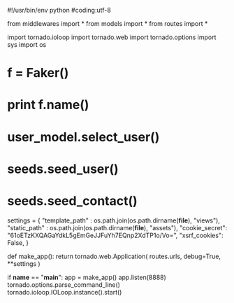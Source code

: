 #!/usr/bin/env python
#coding:utf-8

from middlewares import *
from models import *
from routes import *

import tornado.ioloop
import tornado.web
import tornado.options
import sys
import os

# f = Faker()

# print f.name()

# user_model.select_user()

# seeds.seed_user()
# seeds.seed_contact()

settings = {
  "template_path" : os.path.join(os.path.dirname(__file__), "views"),
  "static_path" : os.path.join(os.path.dirname(__file__), "assets"),
  "cookie_secret": "61oETzKXQAGaYdkL5gEmGeJJFuYh7EQnp2XdTP1o/Vo=",
  "xsrf_cookies": False,
}

def make_app():
  return tornado.web.Application(
    routes.urls,
    debug=True,
    **settings
  )

if __name__ == "__main__":
  app = make_app()
  app.listen(8888)
  tornado.options.parse_command_line()
  tornado.ioloop.IOLoop.instance().start()
